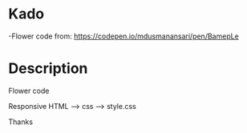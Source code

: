 # Kado
-Flower code from: https://codepen.io/mdusmanansari/pen/BamepLe


# Description
Flower code 

Responsive HTML --> css --> style.css

Thanks 
